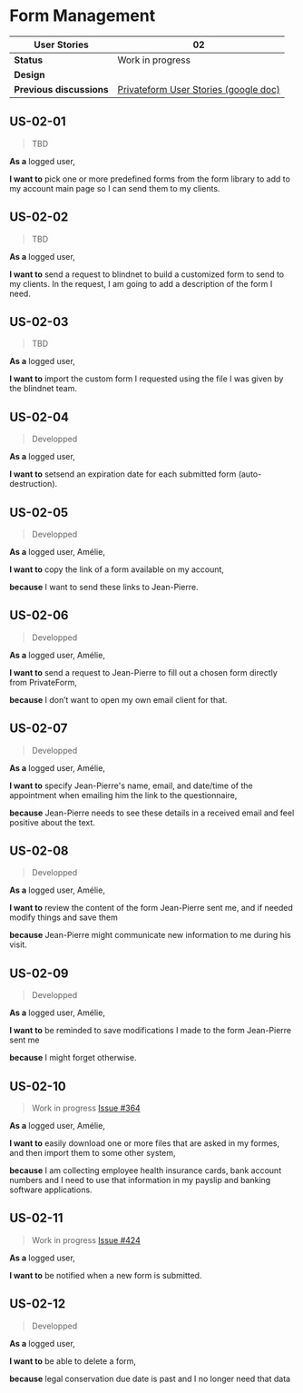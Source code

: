 # Form Management

<!-- prettier-ignore -->
| User Stories | 02 |
| ---------- | ---- |
| **Status** | Work in progress |
| **Design** | 
| **Previous discussions** | [Privateform User Stories (google doc)](https://docs.google.com/document/d/1-_iVgamjIm0aH-txl2aVDIfSNRuwS-agKf74G1q1KRk/edit#heading=h.zfg5ns10gci1)

## US-02-01

> TBD

**As a** logged user, 

**I want to** pick one or more predefined forms from the form library to add to my account main page so I can send them to my clients.

## US-02-02

> TBD

**As a** logged user, 

**I want to** send a request to blindnet to build a customized form to send to my clients. In the request, I am going to add a description of the form I need.

## US-02-03

> TBD

**As a** logged user, 

**I want to** import the custom form I requested using the file I was given by the blindnet team.

## US-02-04

> Developped

**As a** logged user, 

**I want to** setsend an expiration date for each submitted form (auto-destruction).

## US-02-05

> Developped

**As a** logged user, Amélie, 

**I want to** copy the link of a form available on my account, 

**because** I want to send these links to Jean-Pierre.

## US-02-06

> Developped

**As a** logged user, Amélie, 

**I want to** send a request to Jean-Pierre to fill out a chosen form directly from PrivateForm, 

**because** I don’t want to open my own email client for that.

## US-02-07

> Developped

**As a** logged user, Amélie, 

**I want to** specify Jean-Pierre's name, email, and date/time of the appointment when emailing him the link to the questionnaire, 

**because** Jean-Pierre needs to see these details in a received email and feel positive about the text.

## US-02-08

> Developped

**As a** logged user, Amélie, 

**I want to** review the content of the form Jean-Pierre sent me, and if needed modify things and save them 

**because** Jean-Pierre might communicate new information to me during his visit.

## US-02-09

> Developped

**As a** logged user, Amélie, 

**I want to** be reminded to save modifications I made to the form Jean-Pierre sent me 

**because** I might forget otherwise.

## US-02-10

> Work in progress
> [Issue #364](https://github.com/blindnet-io/product-management/issues/384)

**As a** logged user, Amélie, 

**I want to** easily download one or more files that are asked in my formes, and then import them to some other system, 

**because** I am collecting employee health insurance cards, bank account numbers and I need to use that information in my payslip and banking software applications.

## US-02-11

> Work in progress
> [Issue #424](https://github.com/blindnet-io/product-management/issues/424)

**As a** logged user, 

**I want to** be notified when a new form is submitted.

## US-02-12

> Developped

**As a** logged user, 

**I want to** be able to delete a form, 

**because** legal conservation due date is past and I no longer need that data
